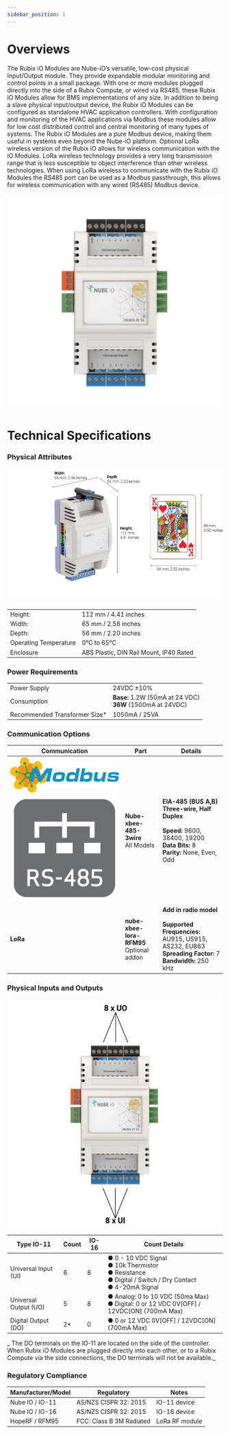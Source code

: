 ```yaml
---
sidebar_position: 1
---
```



# Overviews

The Rubix iO Modules are Nube-iO’s versatile, low-cost physical Input/Output module. They
provide expandable modular monitoring and control points in a small package.
With one or more modules plugged directly into the side of a Rubix Compute, or wired via RS485,
these Rubix iO Modules allow for BMS implementations of any size.
In addition to being a slave physical input/output device, the Rubix iO Modules can be configured
as standalone HVAC application controllers. With configuration and monitoring of the HVAC
applications via Modbus these modules allow for low cost distributed control and central
monitoring of many types of systems.
The Rubix iO Modules are a pure Modbus device, making them useful in systems even beyond
the Nube-iO platform.
Optional LoRa wireless version of the Rubix iO allows for wireless communication with the iO
Modules. LoRa wireless technology provides a very long transmission range that is less
susceptible to object interference than other wireless technologies.
When using LoRa wireless to communicate with the Rubix iO Modules the RS485 port can be
used as a Modbus passthrough, this allows for wireless communication with any wired (RS485)
Modbus device.

![max400px](../../../img/io-16.png)

# Technical Specifications

### Physical Attributes 

![max500px](img/io-16-size.jpg)

|                       	|                                         	|
|-----------------------	|-----------------------------------------	|
| Height:               	|  112 mm / 4.41 inches                   	|
| Width:                	| 65 mm / 2.56 inches                     	|
| Depth:                	| 56 mm / 2.20 inches                     	|
| Operating Temperature 	| 0°C to 65°C                             	|
| Enclosure             	| ABS Plastic, DIN Rail Mount, IP40 Rated 	|

### Power Requirements

|                                  	|                                                            	|
|----------------------------------	|------------------------------------------------------------	|
| Power Supply                     	| 24VDC ±10%                                                 	|
| Consumption                      	| **Base:** 1.2W (50mA at 24 VDC) <br/>**36W** (1500mA at 24VDC) 	|
| Recommended Transformer Size* 	| 1050mA / 25VA                                              	|


### Communication Options

| Communication 	| Part                                       	| Details                                                                                                                                  	|
|---------------	|--------------------------------------------	|------------------------------------------------------------------------------------------------------------------------------------------	|
| ![max100px](img/modbus.jpg) <br/> ![max100px](img/rs-485.jpg)            	| **Nube-xbee-485-3wire**<br/>All Models      	| **EIA-485 (BUS A,B) Three-wire, Half Duplex**<br/><br/>**Speed:** 9600, 38400, 19200<br/>**Data Bits:** 8<br/>**Parity:** None, Even, Odd    	|
|   **LoRa**           	| **nube-xbee-lora-RFM95**<br/>Optional addon 	| **Add in radio model**<br/><br/>**Supported Frequencies:** AU915, US915, AS232, EU863<br/>**Spreading Factor:** 7<br/>**Bandwidth:** 250 kHz 	|


### Physical Inputs and Outputs

![max400px](img/physical-inputs-outputs.jpg)

| Type IO-11            	| Count 	| IO-16 	| Count Details                                                                                      	|
|-----------------------	|-------	|-------	|----------------------------------------------------------------------------------------------------	|
|  Universal Input (UI) 	|   6   	|   8   	| ● 0 - 10 VDC Signal <br/> ● 10k Thermistor <br/> ● Resistance <br/> ● Digital / Switch / Dry Contact <br/> ● 4-20mA Signal 	|
| Universal Output (UO) 	|   5   	|   8   	| ● Analog: 0 to 10 VDC (50ma Max) <br/> ● Digital: 0 or 12 VDC 0V[OFF] / 12VDC[ON] (700mA Max)            	|
|  Digital Output (DO)  	|   2*  	|   0   	| ● 0 or 12 VDC 0V[OFF] / 12VDC[ON] (700mA Max)                                                      	|
_ The DO terminals on the IO-11 are located on the side of the controller. When Rubix iO Modules are plugged directly
into each other, or to a Rubix Compute via the side connections, the DO terminals will not be available._

### Regulatory Compliance ###

| **Manufacturer/Model** 	| **Regulatory**           	| **Notes**      	|
|------------------------	|--------------------------	|----------------	|
| Nube IO / IO-11        	| AS/NZS CISPR 32: 2015    	| IO-11 device   	|
| Nube IO / IO-16        	| AS/NZS CISPR 32: 2015    	| IO-16 device   	|
| HopeRF / RFM95         	| FCC: Class B 3M Radiated 	| LoRa RF module 	|






[def]: img/dimensions-t.png